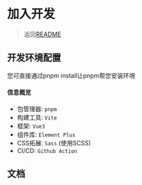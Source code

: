 # 加入开发

> 返回[README](../README.md)

## 开发环境配置

您可直接通过pnpm install让pnpm帮您安装环境

#### 信息概览

* 包管理器: `pnpm`
* 构建工具: `Vite`
* 框架: `Vue3`
* 组件库: `Element Plus`
* CSS拓展: `Sass` (使用SCSS)
* CI/CD: `Github Action`

## 文档

